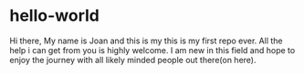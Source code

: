 # hello-world
Hi there,
My name is Joan and this is my this is my first repo ever. All the help i can get from you is highly welcome. I am new in this field and hope to enjoy the journey with all likely minded people out there(on here). 

